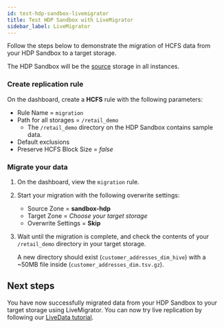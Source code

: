 ```yaml
---
id: test-hdp-sandbox-livemigrator
title: Test HDP Sandbox with LiveMigrator
sidebar_label: LiveMigrator
---
```


Follow the steps below to demonstrate the migration of HCFS data from your HDP Sandbox to a target storage.

The HDP Sandbox will be the [source](../../glossary/s.md#source) storage in all instances.

### Create replication rule

On the dashboard, create a **HCFS** rule with the following parameters:

* Rule Name = `migration`
* Path for all storages = `/retail_demo`
  * The `/retail_demo` directory on the HDP Sandbox contains sample data.
* Default exclusions
* Preserve HCFS Block Size = *false*

### Migrate your data

1. On the dashboard, view the `migration` rule.

1. Start your migration with the following overwrite settings:

   * Source Zone = **sandbox-hdp**
   * Target Zone = _Choose your target storage_
   * Overwrite Settings = **Skip**

1. Wait until the migration is complete, and check the contents of your `/retail_demo` directory in your target storage.

   A new directory should exist (`customer_addresses_dim_hive`) with a ~50MB file inside (`customer_addresses_dim.tsv.gz`).

## Next steps

You have now successfully migrated data from your HDP Sandbox to your target storage using LiveMigrator. You can now try live replication by following our [LiveData tutorial](./test-hdp-sandbox-livedata.md).